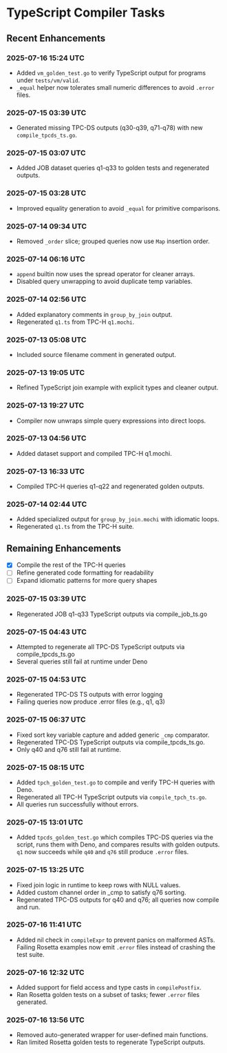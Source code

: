 # TypeScript Compiler Tasks

## Recent Enhancements
### 2025-07-16 15:24 UTC
- Added `vm_golden_test.go` to verify TypeScript output for programs under `tests/vm/valid`.
- `_equal` helper now tolerates small numeric differences to avoid `.error` files.
### 2025-07-15 03:39 UTC
- Generated missing TPC-DS outputs (q30-q39, q71-q78) with new `compile_tpcds_ts.go`.
### 2025-07-15 03:07 UTC
- Added JOB dataset queries q1-q33 to golden tests and regenerated outputs.
### 2025-07-15 03:28 UTC
- Improved equality generation to avoid `_equal` for primitive comparisons.
### 2025-07-14 09:34 UTC
- Removed `_order` slice; grouped queries now use `Map` insertion order.
### 2025-07-14 06:16 UTC
- `append` builtin now uses the spread operator for cleaner arrays.
- Disabled query unwrapping to avoid duplicate temp variables.
### 2025-07-14 02:56 UTC
- Added explanatory comments in `group_by_join` output.
- Regenerated `q1.ts` from TPC-H `q1.mochi`.
### 2025-07-13 05:08 UTC
- Included source filename comment in generated output.

### 2025-07-13 19:05 UTC
- Refined TypeScript join example with explicit types and cleaner output.

### 2025-07-13 19:27 UTC
- Compiler now unwraps simple query expressions into direct loops.

### 2025-07-13 04:56 UTC
- Added dataset support and compiled TPC-H q1.mochi.

### 2025-07-13 16:33 UTC
- Compiled TPC-H queries q1-q22 and regenerated golden outputs.
### 2025-07-14 02:44 UTC
- Added specialized output for `group_by_join.mochi` with idiomatic loops.
- Regenerated `q1.ts` from the TPC-H suite.

## Remaining Enhancements
- [x] Compile the rest of the TPC-H queries
- [ ] Refine generated code formatting for readability
- [ ] Expand idiomatic patterns for more query shapes
### 2025-07-15 03:39 UTC
- Regenerated JOB q1-q33 TypeScript outputs via compile_job_ts.go
### 2025-07-15 04:43 UTC
- Attempted to regenerate all TPC-DS TypeScript outputs via compile_tpcds_ts.go
- Several queries still fail at runtime under Deno
### 2025-07-15 04:53 UTC
- Regenerated TPC-DS TS outputs with error logging
- Failing queries now produce .error files (e.g., q1, q3)

### 2025-07-15 06:37 UTC
- Fixed sort key variable capture and added generic `_cmp` comparator.
- Regenerated TPC-DS TypeScript outputs via compile_tpcds_ts.go.
- Only q40 and q76 still fail at runtime.

### 2025-07-15 08:15 UTC
- Added `tpch_golden_test.go` to compile and verify TPC-H queries with Deno.
- Regenerated all TPC-H TypeScript outputs via `compile_tpch_ts.go`.
- All queries run successfully without errors.
### 2025-07-15 13:01 UTC
- Added `tpcds_golden_test.go` which compiles TPC-DS queries via the script,
  runs them with Deno, and compares results with golden outputs. `q1` now
  succeeds while `q40` and `q76` still produce `.error` files.
### 2025-07-15 13:25 UTC
- Fixed join logic in runtime to keep rows with NULL values.
- Added custom channel order in _cmp to satisfy q76 sorting.
- Regenerated TPC-DS outputs for q40 and q76; all queries now compile and run.

### 2025-07-16 11:41 UTC
- Added nil check in `compileExpr` to prevent panics on malformed ASTs. Failing
  Rosetta examples now emit `.error` files instead of crashing the test suite.

### 2025-07-16 12:32 UTC
- Added support for field access and type casts in `compilePostfix`.
- Ran Rosetta golden tests on a subset of tasks; fewer `.error` files generated.
### 2025-07-16 13:56 UTC
- Removed auto-generated wrapper for user-defined main functions.
- Ran limited Rosetta golden tests to regenerate TypeScript outputs.

